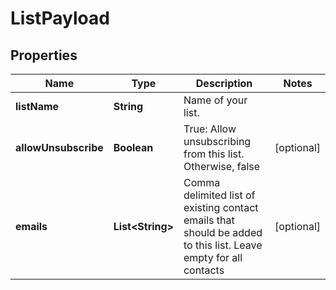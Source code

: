 

# ListPayload

## Properties

Name | Type | Description | Notes
------------ | ------------- | ------------- | -------------
**listName** | **String** | Name of your list. | 
**allowUnsubscribe** | **Boolean** | True: Allow unsubscribing from this list. Otherwise, false |  [optional]
**emails** | **List&lt;String&gt;** | Comma delimited list of existing contact emails that should be added to this list. Leave empty for all contacts |  [optional]



